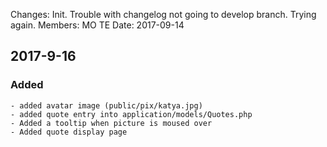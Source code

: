 Changes: Init. Trouble with changelog not going to develop branch. Trying again.
Members: MO TE
Date: 2017-09-14

## 2017-9-16
### Added
    - added avatar image (public/pix/katya.jpg)
    - added quote entry into application/models/Quotes.php
    - Added a tooltip when picture is moused over
    - Added quote display page